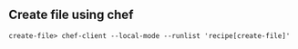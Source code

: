 
Create file using chef
---

```
create-file> chef-client --local-mode --runlist 'recipe[create-file]'
```
